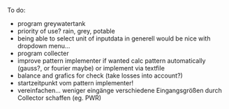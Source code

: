 To do:

-	program greywatertank
-	priority of use? rain, grey, potable
-	being able to select unit of inputdata in generell would be nice with dropdown menu...
- 	program collecter
- 	improve pattern implementer if wanted calc pattern automatically (gauss?, or fourier maybe) or implement via textfile
- 	balance and grafics for check (take losses into account?)
- 	startzeitpunkt vom pattern implementer!
-  	vereinfachen... weniger eingänge verschiedene Eingangsgrößen durch Collector schaffen (eg. PWR)
